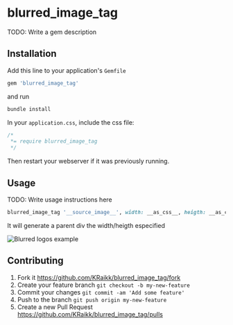 # blurred\_image\_tag

TODO: Write a gem description

## Installation

Add this line to your application's `Gemfile`

```ruby
gem 'blurred_image_tag'
```

and run

```ruby
bundle install
```

In your `application.css`, include the css file:

```css
/*
 *= require blurred_image_tag
 */
```

Then restart your webserver if it was previously running.

## Usage

TODO: Write usage instructions here

```ruby
blurred_image_tag '__source_image__', width: __as_css__, heigth: __as_css__, { moar_options }
```

It will generate a parent div the width/heigth especified

<img style="display: block; margin: 0 auto" src="http://alexeguia.net/wp-content/uploads/2015/07/blurred_logos.png" alt="Blurred logos example">


## Contributing

1. Fork it https://github.com/KRaikk/blurred_image_tag/fork
2. Create your feature branch `git checkout -b my-new-feature`
3. Commit your changes `git commit -am 'Add some feature'`
4. Push to the branch `git push origin my-new-feature`
5. Create a new Pull Request https://github.com/KRaikk/blurred_image_tag/pulls
